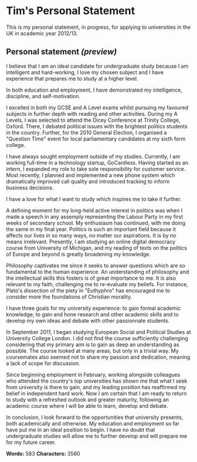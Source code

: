 # Tim's Personal Statement

This is my personal statement, in progress, for applying to universities in the UK in academic year 2012/13.

## Personal statement *(preview)*


I believe that I am an ideal candidate for undergraduate study because I am intelligent and hard-working, I love my chosen subject and I have experience that prepares me to study at a higher level.

In both education and employment, I have demonstrated my intelligence, discipline, and self-motivation. 

I excelled in both my GCSE and A Level exams whilst pursuing my favoured subjects in further depth with reading and other activities. During my A Levels, I was selected to attend the Dicey Conference at Trinity College, Oxford. There, I debated political issues with the brightest politics students in the country. Further, for the 2010 General Election, I organised a "Question Time" event for local parliamentary candidates at my sixth form college. 

I have always sought employment outside of my studies. Currently, I am working full-time in a technology startup, GoCardless. Having started as an intern, I expanded my role to take sole responsibility for customer service. Most recently, I planned and implemented a new phone system which dramatically improved call quality and introduced tracking to inform business decisions.

I have a love for what I want to study which inspires me to take it further. 

A defining moment for my long-held active interest in politics was when I made a speech in any assemply representing the Labour Party in my first weeks of secondary school. My enthusiasm has continued, with me doing the same in my final year. Politics is such an important field because it affects our lives in so many ways, no matter our aspirations. It is by no means irrelevant. Presently, I am studying an online digital democracy course from University of Michigan, and my reading of texts on the politics of Europe and beyond is greatly broadening my knowledge.

Philosophy captivates me since it seeks to answer questions which are so fundamental to the human experience. An understanding of philosophy and the intellectual skills this fosters is of great importance to me. It is also relevant to my faith, challenging me to re-evaluate my beliefs. For instance, Plato's dissection of the piety in "Euthyphro" has encouraged me to consider more the foundations of Christian morality.

I have three goals for my university experience: to gain formal academic knowledge; to gain and hone research and other academic skills and to develop my own ideas and debate with other passionnate students.

In September 2011, I began studying European Social and Political Studies at University College London. I did not find the course sufficiently challenging considering that my primary aim is to gain as deep an understanding as possible. The course looked at many areas, but only in a trivial way. My coursemates also seemed not to share my passion and dedication, meaning a lack of scope for discussion.

Since beginning employment in February, working alongside colleagues who attended the country's top universities has shown me that what I seek from university is there to gain, and my leading position has reaffirmed my belief in independent hard work. Now I am certain that I am ready to return to study with a refreshed outlook and greater maturity, following an academic course where I will be able to learn, develop and debate.

In conclusion, I look forward to the opportunities that university presents, both academically and otherwise. My education and employment so far have put me in an ideal position to begin. I have no doubt that undergraduate studies will allow me to further develop and will prepare me for my future career.


__Words:__ 583
__Characters:__ 3560